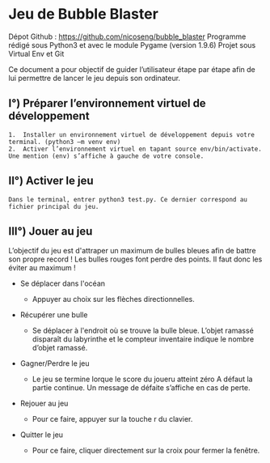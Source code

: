 # Jeu de Bubble Blaster 

Dépot Github : https://github.com/nicoseng/bubble_blaster
Programme rédigé sous Python3 et avec le module Pygame (version 1.9.6)
Projet sous Virtual Env et Git 

Ce document a pour objectif de guider l’utilisateur étape par étape afin de lui permettre de lancer le jeu depuis son ordinateur.

## I°) Préparer l’environnement virtuel de développement
    1.	Installer un environnement virtuel de développement depuis votre terminal. (python3 –m venv env)
    2.	Activer l’environnement virtuel en tapant source env/bin/activate. Une mention (env) s’affiche à gauche de votre console.

## II°) Activer le jeu 
    Dans le terminal, entrer python3 test.py. Ce dernier correspond au fichier principal du jeu. 

## III°) Jouer au jeu 

L’objectif du jeu est d'attraper un maximum de bulles bleues afin de battre son propre record ! Les bulles rouges font perdre des points. Il faut donc les éviter au maximum !

* Se déplacer dans l'océan
   - Appuyer au choix sur les flèches directionnelles. 
   
* Récupérer une bulle
   - Se déplacer à l'endroit où se trouve la bulle bleue. L’objet ramassé disparaît du labyrinthe et le compteur inventaire indique le nombre d’objet ramassé. 

* Gagner/Perdre le jeu 
   - Le jeu se termine lorque le score du joueru atteint zéro A défaut la partie continue. Un message de défaite s’affiche en cas de perte. 
   
* Rejouer au jeu 
   - Pour ce faire, appuyer sur la touche r du clavier.

* Quitter le jeu 
   - Pour ce faire, cliquer directement sur la croix pour fermer la fenêtre.

